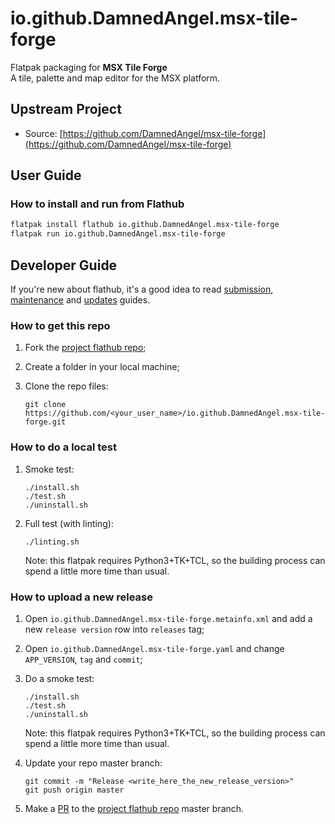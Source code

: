 # io.github.DamnedAngel.msx-tile-forge

Flatpak packaging for **MSX Tile Forge**  
A tile, palette and map editor for the MSX platform.

## Upstream Project

- Source: [https://github.com/DamnedAngel/msx-tile-forge](https://github.com/DamnedAngel/msx-tile-forge)

## User Guide

### How to install and run from Flathub

```bash
flatpak install flathub io.github.DamnedAngel.msx-tile-forge
flatpak run io.github.DamnedAngel.msx-tile-forge
```

## Developer Guide

If you're new about flathub, it's a good idea to read [submission](https://docs.flathub.org/docs/for-app-authors/submission), [maintenance](https://docs.flathub.org/docs/for-app-authors/maintenance) and [updates](https://docs.flathub.org/docs/for-app-authors/updates) guides.

### How to get this repo

1. Fork the [project flathub repo](https://github.com/flathub/io.github.DamnedAngel.msx-tile-forge);

2. Create a folder in your local machine;

3. Clone the repo files:
   ```
   git clone https://github.com/<your_user_name>/io.github.DamnedAngel.msx-tile-forge.git
   ```

### How to do a local test

1. Smoke test:

   ```
   ./install.sh
   ./test.sh
   ./uninstall.sh
   ```

2. Full test (with linting):
   ```
   ./linting.sh
   ```
   Note: this flatpak requires Python3+TK+TCL, so the building process can spend a little more time than usual.

### How to upload a new release

1. Open `io.github.DamnedAngel.msx-tile-forge.metainfo.xml` and add a new `release version` row into `releases` tag;

2. Open `io.github.DamnedAngel.msx-tile-forge.yaml` and change `APP_VERSION`, `tag` and `commit`;

3. Do a smoke test:

   ```
   ./install.sh
   ./test.sh
   ./uninstall.sh
   ```

   Note: this flatpak requires Python3+TK+TCL, so the building process can spend a little more time than usual.

4. Update your repo master branch:

   ```
   git commit -m "Release <write_here_the_new_release_version>"
   git push origin master
   ```

5. Make a [PR](https://docs.flathub.org/docs/for-app-authors/updates#creating-updates) to the [project flathub repo](https://github.com/flathub/io.github.DamnedAngel.msx-tile-forge) master branch.
